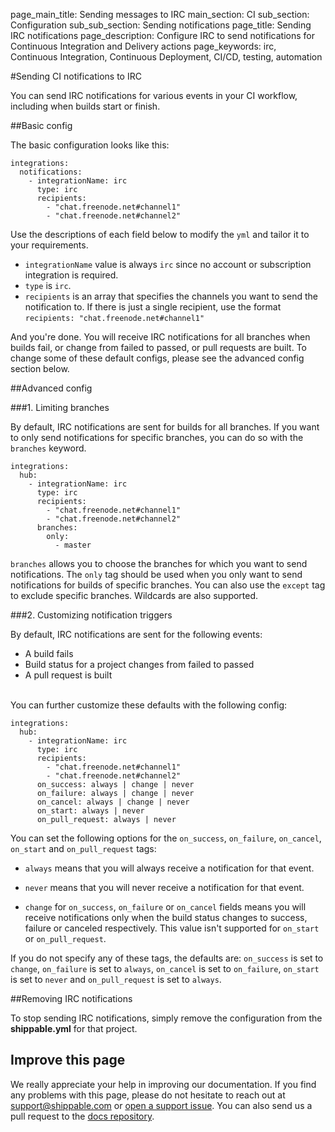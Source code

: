 page_main_title: Sending messages to IRC
main_section: CI
sub_section: Configuration
sub_sub_section: Sending notifications
page_title: Sending IRC notifications
page_description: Configure IRC to send notifications for Continuous Integration and Delivery actions
page_keywords: irc, Continuous Integration, Continuous Deployment, CI/CD, testing, automation

#Sending CI notifications to IRC

You can send IRC notifications for various events in your CI workflow, including when builds start or finish.

##Basic config

The basic configuration looks like this:

```
integrations:
  notifications:
    - integrationName: irc
      type: irc
      recipients:
        - "chat.freenode.net#channel1"
        - "chat.freenode.net#channel2"
```
Use the descriptions of each field below to modify the `yml` and tailor it to your requirements.

- `integrationName` value is always `irc` since no account or subscription integration is required.
- `type` is `irc`.
- `recipients` is an array that specifies the channels you want to send the notification to. If there is just a single recipient, use the format `recipients: "chat.freenode.net#channel1"`

And you're done. You will receive IRC notifications for all branches when builds fail, or change from failed to passed, or pull requests are built. To change some of these default configs, please see the advanced config section below.


##Advanced config

###1. Limiting branches

By default, IRC notifications are sent for builds for all branches. If you want to only send notifications for specific branches, you can do so with the `branches` keyword.

```
integrations:                               
  hub:
    - integrationName: irc   
      type: irc  
      recipients:
        - "chat.freenode.net#channel1"
        - "chat.freenode.net#channel2"
      branches:
        only:
          - master
```

`branches` allows you to choose the branches for which you want to send notifications. The `only` tag should be used when you only want to send notifications for builds of specific branches. You can also use the `except` tag to exclude specific branches. Wildcards are also supported.


###2. Customizing notification triggers

By default, IRC notifications are sent for the following events:

- <i class="ion-ios-minus-empty"></i> A build fails
- <i class="ion-ios-minus-empty"></i> Build status for a project changes from failed to passed
- <i class="ion-ios-minus-empty"></i> A pull request is built

<br>
You can further customize these defaults with the following config:

```
integrations:                               
  hub:
    - integrationName: irc
      type: irc  
      recipients:
        - "chat.freenode.net#channel1"
        - "chat.freenode.net#channel2"
      on_success: always | change | never
      on_failure: always | change | never
      on_cancel: always | change | never
      on_start: always | never
      on_pull_request: always | never

```

You can set the following options for the `on_success`, `on_failure`, `on_cancel`, `on_start` and `on_pull_request` tags:

- <i class="ion-ios-minus-empty"></i>`always` means that you will always receive a notification for that event.

- <i class="ion-ios-minus-empty"></i> `never` means that you will never receive a notification for that event.

- <i class="ion-ios-minus-empty"></i> `change` for `on_success`, `on_failure` or `on_cancel` fields means you will receive notifications only when the build status changes to success, failure or canceled respectively. This value isn't supported for `on_start` or `on_pull_request`.

If you do not specify any of these tags, the defaults are: `on_success` is set to `change`, `on_failure` is set to `always`, `on_cancel` is set to `on_failure`, `on_start` is set to `never` and `on_pull_request` is set to `always`.

##Removing IRC notifications

To stop sending IRC notifications, simply remove the configuration from the **shippable.yml** for that project.

## Improve this page

We really appreciate your help in improving our documentation. If you find any problems with this page, please do not hesitate to reach out at [support@shippable.com](mailto:support@shippable.com) or [open a support issue](https://www.github.com/Shippable/support/issues). You can also send us a pull request to the [docs repository](https://www.github.com/Shippable/docs).
